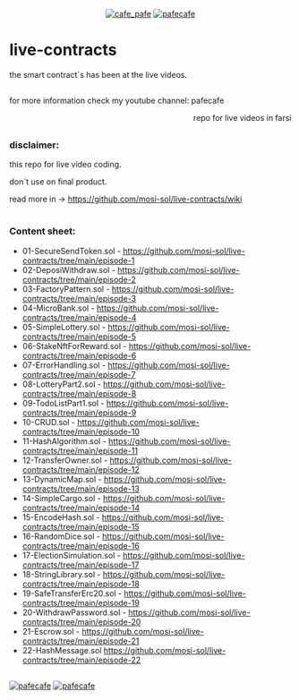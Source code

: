 <p align="center"> 
  <a href="https://twitter.com/cafe_pafe" target="blank"><img src="https://img.shields.io/twitter/follow/cafe_pafe?logo=twitter&style=plastic&labelColor=334455" alt="cafe_pafe" /></a> 
<a href="https://youtube.com/pafecafe" target="blank"><img src="https://img.shields.io/badge/youtube-watch-red/follow/cafe_pafe?logo=youtube&style=plastic&logoColor=red&labelColor=334455" alt="pafecafe" /></a> 
</p>

# live-contracts
the smart contract`s has been at the live videos.
##
for more information check my youtube channel: pafecafe
<p align="right"> 
    repo for live videos in farsi 
</p>

##

### disclaimer:

this repo for live video coding.

don`t use on final product.

read more in -> https://github.com/mosi-sol/live-contracts/wiki

#
### Content sheet:

- 01-SecureSendToken.sol - https://github.com/mosi-sol/live-contracts/tree/main/episode-1
- 02-DeposiWithdraw.sol - https://github.com/mosi-sol/live-contracts/tree/main/episode-2
- 03-FactoryPattern.sol - https://github.com/mosi-sol/live-contracts/tree/main/episode-3
- 04-MicroBank.sol - https://github.com/mosi-sol/live-contracts/tree/main/episode-4
- 05-SimpleLottery.sol - https://github.com/mosi-sol/live-contracts/tree/main/episode-5
- 06-StakeNftForReward.sol - https://github.com/mosi-sol/live-contracts/tree/main/episode-6
- 07-ErrorHandling.sol - https://github.com/mosi-sol/live-contracts/tree/main/episode-7
- 08-LotteryPart2.sol - https://github.com/mosi-sol/live-contracts/tree/main/episode-8
- 09-TodoListPart1.sol - https://github.com/mosi-sol/live-contracts/tree/main/episode-9
- 10-CRUD.sol - https://github.com/mosi-sol/live-contracts/tree/main/episode-10
- 11-HashAlgorithm.sol - https://github.com/mosi-sol/live-contracts/tree/main/episode-11
- 12-TransferOwner.sol - https://github.com/mosi-sol/live-contracts/tree/main/episode-12
- 13-DynamicMap.sol - https://github.com/mosi-sol/live-contracts/tree/main/episode-13
- 14-SimpleCargo.sol - https://github.com/mosi-sol/live-contracts/tree/main/episode-14
- 15-EncodeHash.sol - https://github.com/mosi-sol/live-contracts/tree/main/episode-15
- 16-RandomDice.sol - https://github.com/mosi-sol/live-contracts/tree/main/episode-16
- 17-ElectionSimulation.sol - https://github.com/mosi-sol/live-contracts/tree/main/episode-17
- 18-StringLibrary.sol - https://github.com/mosi-sol/live-contracts/tree/main/episode-18
- 19-SafeTransferErc20.sol - https://github.com/mosi-sol/live-contracts/tree/main/episode-19
- 20-WithdrawPassword.sol - https://github.com/mosi-sol/live-contracts/tree/main/episode-20
- 21-Escrow.sol - https://github.com/mosi-sol/live-contracts/tree/main/episode-21
- 22-HashMessage.sol https://github.com/mosi-sol/live-contracts/tree/main/episode-22


##
<div>
<span align="left"> 
<a href="https://img.shields.io/github/license/mosi-sol/live-contracts" target="blank">
  <img src="https://img.shields.io/github/license/mosi-sol/live-contracts" alt="pafecafe" /></a> 
</span>
<span align="center"> 
<a href="https://img.shields.io/twitter/url?url=https%3A%2F%2Fgithub.com%2Fmosi-sol%2Flive-contracts" target="blank"><img src="https://img.shields.io/twitter/url?url=https%3A%2F%2Fgithub.com%2Fmosi-sol%2Flive-contracts" alt="pafecafe" /></a> 
</span>
</div>


